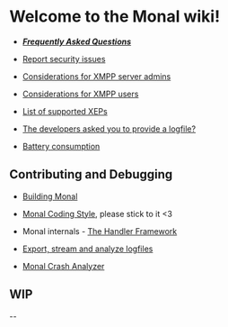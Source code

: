 # **Welcome to the Monal wiki!**

- _**[Frequently Asked Questions](FAQ---Frequently-Asked-Questions)**_

- [Report security issues](https://github.com/monal-im/Monal/blob/develop/SECURITY.md)

- [Considerations for XMPP server admins](Considerations-for-XMPP-server-admins)

- [Considerations for XMPP users](Considerations-for-XMPP-users)

- [List of supported XEPs](https://monal-im.org/install/#implemented-xeps)

- [The developers asked you to provide a logfile?](Introduction-to-Monal-Logging)

- [Battery consumption](https://github.com/monal-im/Monal/wiki/Battery-consumption)

## Contributing and Debugging

- [Building Monal](Building-Monal)

- [Monal Coding Style](Code-style), please stick to it <3

- Monal internals - [The Handler Framework](Handler-Framework)

- [Export, stream and analyze logfiles](Introduction-to-Monal-Logging)

- [Monal Crash Analyzer](Crash-Analyzer)

## WIP

--
